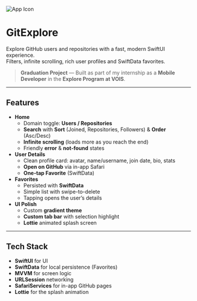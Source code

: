 ![App Icon](GitExplore/Res/Assets.xcassets/AppIcon.png)

# GitExplore

Explore GitHub users and repositories with a fast, modern SwiftUI experience.  
Filters, infinite scrolling, rich user profiles and SwiftData favorites.

>  **Graduation Project** — Built as part of my internship as a **Mobile Developer** in the **Explore Program at VOIS**.

---

## Features

- **Home**
  - Domain toggle: **Users / Repositories**
  - **Search** with **Sort** (Joined, Repositories, Followers) & **Order** (Asc/Desc)
  - **Infinite scrolling** (loads more as you reach the end)
  - Friendly **error** & **not-found** states
- **User Details**
  - Clean profile card: avatar, name/username, join date, bio, stats
  - **Open on GitHub** via in-app Safari
  - **One-tap Favorite** (SwiftData)
- **Favorites**
  - Persisted with **SwiftData**
  - Simple list with swipe-to-delete
  - Tapping opens the user’s details
- **UI Polish**
  - Custom **gradient theme**
  - **Custom tab bar** with selection highlight
  - **Lottie** animated splash screen

---

## Tech Stack

- **SwiftUI** for UI
- **SwiftData** for local persistence (Favorites)
- **MVVM** for screen logic
- **URLSession** networking
- **SafariServices** for in-app GitHub pages
- **Lottie** for the splash animation


